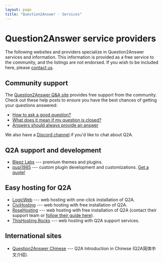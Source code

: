 ```yaml
---
layout: page
title: "Question2Answer - Services"
---
```


# Question2Answer service providers

The following websites and providers specialize in Question2Answer services and information. This information is provided as a free service to the community, and the listings are not endorsed. If you wish to be included here, please [contact us](http://www.question2answer.org/feedback.php).


## Community support

The [Question2Answer Q&A site](https://www.question2answer.org/qa/) provides free support from the community. Check out these help posts to ensure you have the best chances of getting your questions answered:

- [How to ask a good question?](https://www.question2answer.org/qa/82349/how-to-ask-a-good-question)
- [What does it mean if my question is closed?](https://www.question2answer.org/qa/82357/what-does-it-mean-if-my-question-is-closed)
- [Answers should always provide an answer](https://www.question2answer.org/qa/82359/answers-should-always-provide-an-answer)

We also have a [Discord channel](https://discord.gg/QSAubQr) if you'd like to chat about Q2A.


## Q2A support and development

- [Bleez Labs](https://bleezlabs.com/) --- premium themes and plugins.
- [pupi1985](http://www.question2answer.org/qa/user/pupi1985) --- custom plugin development and customizations. [Get a quote!](http://form.jotformz.com/63018196663662)


## Easy hosting for Q2A

- [LogicWeb](http://www.logicweb.com/question2answer-hosting/) --- web hosting with one-click installation of Q2A.
- [CiviHosting](http://civihosting.com/question2answer-hosting) --- web hosting with free installation of Q2A.
- [RoseHosting](https://www.rosehosting.com) --- web hosting with free installation of Q2A (contact their support team or [follow their guide here](https://www.rosehosting.com/blog/install-question2answer-on-an-ubuntu-14-04-vps/)).
- [ThisHosting.Rocks](https://www.thishosting.rocks/support/q2a/) --- web hosting with Q2A support services.


## International sites

- [Question2Answer Chinese](http://q2adoc.ostack.cn/) --- Q2A Introduction in Chinese (Q2A简体中文介绍).
